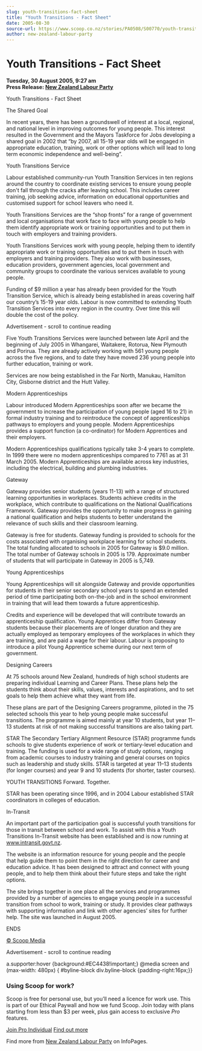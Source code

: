 ```yaml
---
slug: youth-transitions-fact-sheet
title: "Youth Transitions - Fact Sheet"
date: 2005-08-30
source-url: https://www.scoop.co.nz/stories/PA0508/S00770/youth-transitions-fact-sheet.htm
author: new-zealand-labour-party
---
```

Youth Transitions - Fact Sheet
==============================

**Tuesday, 30 August 2005, 9:27 am**  
**Press Release: [New Zealand Labour Party](https://info.scoop.co.nz/New_Zealand_Labour_Party)**

Youth Transitions - Fact Sheet

The Shared Goal

In recent years, there has been a groundswell of interest at a local, regional, and national level in improving outcomes for young people. This interest resulted in the Government and the Mayors Taskforce for Jobs developing a shared goal in 2002 that “by 2007, all 15-19 year olds will be engaged in appropriate education, training, work or other options which will lead to long term economic independence and well-being”.

Youth Transitions Service

Labour established community-run Youth Transition Services in ten regions around the country to coordinate existing services to ensure young people don't fall through the cracks after leaving school. This includes career training, job seeking advice, information on educational opportunities and customised support for school leavers who need it.

Youth Transitions Services are the “shop fronts” for a range of government and local organisations that work face to face with young people to help them identify appropriate work or training opportunities and to put them in touch with employers and training providers.

Youth Transitions Services work with young people, helping them to identify appropriate work or training opportunities and to put them in touch with employers and training providers. They also work with businesses, education providers, government agencies, local government and community groups to coordinate the various services available to young people.

Funding of $9 million a year has already been provided for the Youth Transition Service, which is already being established in areas covering half our country’s 15-19 year olds. Labour is now committed to extending Youth Transition Services into every region in the country. Over time this will double the cost of the policy.

Advertisement - scroll to continue reading





Five Youth Transitions Services were launched between late April and the beginning of July 2005 in Whangarei, Waitakere, Rotorua, New Plymouth and Porirua. They are already actively working with 561 young people across the five regions, and to date they have moved 236 young people into further education, training or work.

Services are now being established in the Far North, Manukau, Hamilton City, Gisborne district and the Hutt Valley.

Modern Apprenticeships

Labour introduced Modern Apprenticeships soon after we became the government to increase the participation of young people (aged 16 to 21) in formal industry training and to reintroduce the concept of apprenticeships pathways to employers and young people. Modern Apprenticeships provides a support function (a co-ordinator) for Modern Apprentices and their employers.

Modern Apprenticeships qualifications typically take 3-4 years to complete. In 1999 there were no modern apprenticeships compared to 7761 as at 31 March 2005. Modern Apprenticeships are available across key industries, including the electrical, building and plumbing industries.

Gateway

Gateway provides senior students (years 11-13) with a range of structured learning opportunities in workplaces. Students achieve credits in the workplace, which contribute to qualifications on the National Qualifications Framework. Gateway provides the opportunity to make progress in gaining a national qualification and helps students to better understand the relevance of such skills and their classroom learning.

Gateway is free for students. Gateway funding is provided to schools for the costs associated with organising workplace learning for school students. The total funding allocated to schools in 2005 for Gateway is $9.0 million. The total number of Gateway schools in 2005 is 179. Approximate number of students that will participate in Gateway in 2005 is 5,749.

Young Apprenticeships

Young Apprenticeships will sit alongside Gateway and provide opportunities for students in their senior secondary school years to spend an extended period of time participating both on-the-job and in the school environment in training that will lead them towards a future apprenticeship.

Credits and experience will be developed that will contribute towards an apprenticeship qualification. Young Apprentices differ from Gateway students because their placements are of longer duration and they are actually employed as temporary employees of the workplaces in which they are training, and are paid a wage for their labour. Labour is proposing to introduce a pilot Young Apprentice scheme during our next term of government.

Designing Careers

At 75 schools around New Zealand, hundreds of high school students are preparing individual Learning and Career Plans. These plans help the students think about their skills, values, interests and aspirations, and to set goals to help them achieve what they want from life.

These plans are part of the Designing Careers programme, piloted in the 75 selected schools this year to help young people make successful transitions. The programme is aimed mainly at year 10 students, but year 11–13 students at risk of not making successful transitions are also taking part.

STAR The Secondary Tertiary Alignment Resource (STAR) programme funds schools to give students experience of work or tertiary-level education and training. The funding is used for a wide range of study options, ranging from academic courses to industry training and general courses on topics such as leadership and study skills. STAR is targeted at year 11–13 students (for longer courses) and year 9 and 10 students (for shorter, taster courses).

YOUTH TRANSITIONS Forward. Together.

STAR has been operating since 1996, and in 2004 Labour established STAR coordinators in colleges of education.

In-Transit

An important part of the participation goal is successful youth transitions for those in transit between school and work. To assist with this a Youth Transitions In-Transit website has been established and is now running at www.intransit.govt.nz.

The website is an information resource for young people and the people that help guide them to point them in the right direction for career and education advice. It has been designed to attract and connect with young people, and to help them think about their future steps and take the right options.

The site brings together in one place all the services and programmes provided by a number of agencies to engage young people in a successful transition from school to work, training or study. It provides clear pathways with supporting information and link with other agencies’ sites for further help. The site was launched in August 2005.

ENDS

  

  

[© Scoop Media](http://www.scoop.co.nz/about/terms.html)  

Advertisement - scroll to continue reading



a.supporter:hover {background:#EC4438!important;} @media screen and (max-width: 480px) { #byline-block div.byline-block {padding-right:16px;}}

### Using Scoop for work?

Scoop is free for personal use, but you’ll need a licence for work use. This is part of our Ethical Paywall and how we fund Scoop. Join today with plans starting from less than $3 per week, plus gain access to exclusive _Pro_ features.  
  
[Join Pro Individual](https://pro.scoop.co.nz/Individual/?from=ProIn24) [Find out more](https://pro.scoop.co.nz/using-scoop-for-work/?from=ProIn24)

Find more from [New Zealand Labour Party](https://info.scoop.co.nz/New_Zealand_Labour_Party) on InfoPages.